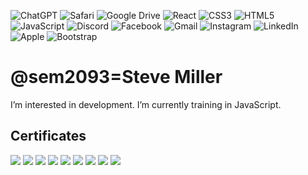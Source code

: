 ![ChatGPT](https://img.shields.io/badge/chatGPT-74aa9c?style=for-the-badge&logo=openai&logoColor=white)
![Safari](https://img.shields.io/badge/Safari-000000?style=for-the-badge&logo=Safari&logoColor=white)
![Google Drive](https://img.shields.io/badge/Google%20Drive-4285F4?style=for-the-badge&logo=googledrive&logoColor=white)
![React](https://img.shields.io/badge/react-%2320232a.svg?style=for-the-badge&logo=react&logoColor=%2361DAFB)
![CSS3](https://img.shields.io/badge/css3-%231572B6.svg?style=for-the-badge&logo=css3&logoColor=white)
![HTML5](https://img.shields.io/badge/html5-%23E34F26.svg?style=for-the-badge&logo=html5&logoColor=white)
![JavaScript](https://img.shields.io/badge/javascript-%23323330.svg?style=for-the-badge&logo=javascript&logoColor=%23F7DF1E)
![Discord](https://img.shields.io/badge/Discord-%235865F2.svg?style=for-the-badge&logo=discord&logoColor=white)
![Facebook](https://img.shields.io/badge/Facebook-%231877F2.svg?style=for-the-badge&logo=Facebook&logoColor=white)
![Gmail](https://img.shields.io/badge/Gmail-D14836?style=for-the-badge&logo=gmail&logoColor=white)
![Instagram](https://img.shields.io/badge/Instagram-%23E4405F.svg?style=for-the-badge&logo=Instagram&logoColor=white)
![LinkedIn](https://img.shields.io/badge/linkedin-%230077B5.svg?style=for-the-badge&logo=linkedin&logoColor=white)
![Apple](https://img.shields.io/badge/Apple-%23000000.svg?style=for-the-badge&logo=apple&logoColor=white)
![Bootstrap](https://img.shields.io/badge/Bootstrap-563D7C?style=for-the-badge&logo=bootstrap&logoColor=white)






# @sem2093=Steve Miller

 I’m interested in development.
 I’m currently training in JavaScript.

## Certificates 

<img src="certificates/13CD359F-9B4B-4AFA-81F9-D5E3563071E8.jpeg">

<img src="certificates/7295ECB3-E1B4-47DA-9E9D-6967EFC61B7F.jpeg">

<img src="certificates/865F41B3-96D2-4DAA-97E6-130C35657F99.jpeg">

<img src="certificates/8776502F-DADA-40B4-BE1F-FC8B9EAC69B2.jpeg">

<img src="certificates/8E71DCFF-D64A-4CC6-8A91-A8AF265681A1.jpeg">

<img src="certificates/C7D4FB2C-885E-4E65-8AFA-39B0BF28AC56.jpeg">

<img src="certificates/DA835802-6D8D-4AAE-9F42-900022064DB9.jpeg">

<img src="certificates/EC5FBD86-BDC8-4A8F-B149-CAAD5EBC21A7.jpeg">

<img src="certificates/EDF1FFAB-7B40-469F-B814-757FB8203B26.jpeg">


 
 
 






 



 
 
 
 
 
 






 





 

<!---
sem2093/sem2093 is a ✨ special ✨ repository because its `README.md` (this file) appears on your GitHub profile.
You can click the Preview link to take a look at your changes.
--->
